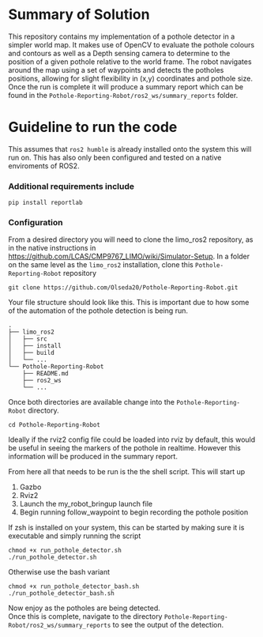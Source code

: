 # Summary of Solution
This repository contains my implementation of a pothole detector in a simpler world map. 
It makes use of OpenCV to evaluate the pothole colours and contours as well as a Depth sensing camera to determine to the position of a given pothole relative to the world frame. 
The robot navigates around the map using a set of waypoints and detects the potholes positions, allowing for slight flexibility in (x,y) coordinates and pothole size. 
Once the run is complete it will produce a summary report which can be found in the `Pothole-Reporting-Robot/ros2_ws/summary_reports` folder.

# Guideline to run the code
This assumes that `ros2 humble` is already installed onto the system this will run on. This has also only been configured and tested on a native enviroments of ROS2.

### Additional requirements include
```
pip install reportlab
```

### Configuration
From a desired directory you will need to clone the limo_ros2 repository, as in the native instructions in https://github.com/LCAS/CMP9767_LIMO/wiki/Simulator-Setup.
In a folder on the same level as the `limo_ros2` installation, clone this `Pothole-Reporting-Robot` repository
```
git clone https://github.com/Olseda20/Pothole-Reporting-Robot.git
```
Your file structure should look like this. This is important due to how some of the automation of the pothole detection is being run.
```
.
├── limo_ros2
│   ├── src
│   ├── install
│   ├── build
│   └── ... 
└── Pothole-Reporting-Robot
    ├── README.md
    ├── ros2_ws
    └── ... 
```
Once both directories are available change into the `Pothole-Reporting-Robot` directory.
```
cd Pothole-Reporting-Robot
```

Ideally if the rviz2 config file could be loaded into rviz by default, this would be useful in seeing the markers of the pothole in realtime. However this information will be produced in the summary report.

From here all that needs to be run is the the shell script. This will start up
1. Gazbo
2. Rviz2
3. Launch the my_robot_bringup launch file
4. Begin running follow_waypoint to begin recording the pothole position

If zsh is installed on your system, this can be started by making sure it is executable and simply running the script
```
chmod +x run_pothole_detector.sh
./run_pothole_detector.sh
```
Otherwise use the bash variant
```
chmod +x run_pothole_detector_bash.sh
./run_pothole_detector_bash.sh
```

Now enjoy as the potholes are being detected.   
Once this is complete, navigate to the directory `Pothole-Reporting-Robot/ros2_ws/summary_reports` to see the output of the detection.

